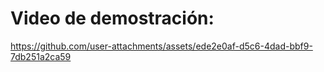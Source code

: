 # Video de demostración: 


https://github.com/user-attachments/assets/ede2e0af-d5c6-4dad-bbf9-7db251a2ca59

